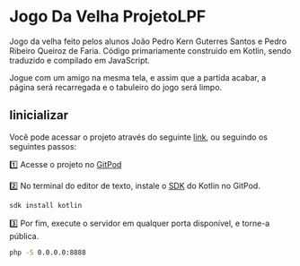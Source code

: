 # Jogo Da Velha ProjetoLPF
Jogo da velha feito pelos alunos João Pedro Kern Guterres Santos e Pedro Ribeiro Queiroz de Faria. Código primariamente construido em Kotlin, sendo traduzido e compilado em JavaScript.

Jogue com um amigo na mesma tela, e assim que a partida acabar, a página será recarregada e o tabuleiro do jogo será limpo.

## Iinicializar
Você pode acessar o projeto através do seguinte [link](https://pedrorqfaria.github.io/), ou seguindo os seguintes passos:

:one: Acesse o projeto no [GitPod]()

:two: No terminal do editor de texto, instale o [SDK](https://kotlinlang.org/docs/command-line.html) do Kotlin no GitPod.
```bash
sdk install kotlin
```

:three: Por fim, execute o servidor em qualquer porta disponível, e torne-a pública.
```bash
php -S 0.0.0.0:8888
```
